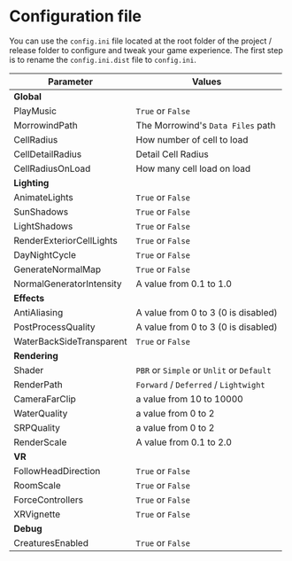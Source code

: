 # Configuration file
You can use the `config.ini` file located at the root folder of the project / release folder to configure and tweak your game experience.
The first step is to rename the `config.ini.dist` file to `config.ini`.


| Parameter | Values |
|-----------|---------|
| **Global** | |
| PlayMusic  | `True` or `False` |
| MorrowindPath | The Morrowind's `Data Files` path |
| CellRadius | How number of cell to load |
| CellDetailRadius | Detail Cell Radius |
| CellRadiusOnLoad | How many cell load on load |
| **Lighting**| |
| AnimateLights  | `True` or `False` |
| SunShadows  | `True` or `False` |
| LightShadows  | `True` or `False` |
| RenderExteriorCellLights | `True` or `False` |
| DayNightCycle | `True` or `False` |
| GenerateNormalMap | `True` or `False` |
| NormalGeneratorIntensity | A value from 0.1 to 1.0 |
| **Effects** | |
| AntiAliasing |  A value from 0 to 3 (0 is disabled) | 
| PostProcessQuality | A value from 0 to 3 (0 is disabled) | 
| WaterBackSideTransparent | `True` or `False` |
| **Rendering** | |
| Shader  | `PBR` or `Simple` or `Unlit` or `Default` |
| RenderPath  | `Forward` / `Deferred` / `Lightwight` |
| CameraFarClip | a value from 10 to 10000 |
| WaterQuality | a value from 0 to 2 |
| SRPQuality | a value from 0 to 2 |
| RenderScale | A value from 0.1 to 2.0 | 
| **VR** | |
| FollowHeadDirection | `True` or `False` |
| RoomScale | `True` or `False` |
| ForceControllers | `True` or `False` |
| XRVignette | `True` or `False` |
| **Debug** | |
| CreaturesEnabled | `True` or `False` |